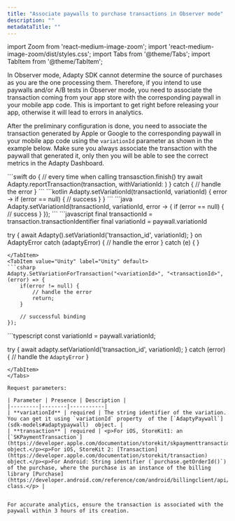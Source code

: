 ```yaml
---
title: "Associate paywalls to purchase transactions in Observer mode"
description: ""
metadataTitle: ""
---
```


import Zoom from 'react-medium-image-zoom';
import 'react-medium-image-zoom/dist/styles.css';
import Tabs from '@theme/Tabs';
import TabItem from '@theme/TabItem'; 

In Observer mode, Adapty SDK cannot determine the source of purchases as you are the one processing them. Therefore, if you intend to use paywalls and/or A/B tests in Observer mode, you need to associate the transaction coming from your app store with the corresponding paywall in your mobile app code. This is important to get right before releasing your app, otherwise it will lead to errors in analytics.

After the preliminary configuration is done, you need to associate the transaction generated by Apple or Google to the corresponding paywall in your mobile app code using the `variationId` parameter as shown in the example below. Make sure you always associate the transaction with the paywall that generated it, only then you will be able to see the correct metrics in the Adapty Dashboard.

<Tabs>
<TabItem value="Swift" label="Swift" default>
```swift 
do {
    // every time when calling transasction.finish()
    try await Adapty.reportTransaction(transaction, withVariationId: <YOUR_PAYWALL_VARIATION_ID>)
} catch {
    // handle the error
}
```
</TabItem>
<TabItem value="kotlin" label="Kotlin" default>
```kotlin 
Adapty.setVariationId(transactionId, variationId) { error ->
    if (error == null) {
        // success
    }
}
```
</TabItem>
<TabItem value="java" label="Java" default>
```java 
Adapty.setVariationId(transactionId, variationId, error -> {
    if (error == null) {
        // success
    }
});
```
</TabItem>
<TabItem value="Flutter" label="Flutter" default>
```javascript
final transactionId = transaction.transactionIdentifier
final variationId = paywall.variationId

try {
  await Adapty().setVariationId('transaction_id', variationId);
} on AdaptyError catch (adaptyError) {
  // handle the error
} catch (e) {
}
```
</TabItem>
<TabItem value="Unity" label="Unity" default>
```csharp 
Adapty.SetVariationForTransaction("<variationId>", "<transactionId>", (error) => { 
    if(error != null) {
        // handle the error
        return;
    }

    // successful binding
});
```
</TabItem>
<TabItem value="RN" label="React Native (TS)" default>
```typescript 
const variationId = paywall.variationId;

try {
    await adapty.setVariationId('transaction_id', variationId);
} catch (error) {
    // handle the `AdaptyError`
}
```
</TabItem>
</Tabs>

Request parameters:

| Parameter | Presence | Description |
|---------|--------|-----------|
| **variationId** | required | The string identifier of the variation. You can get it using `variationId` property  of the [`AdaptyPaywall`](sdk-models#adaptypaywall)  object. |
| **transaction** | required | <p>For iOS, StoreKit1: an [`SKPaymentTransaction`](https://developer.apple.com/documentation/storekit/skpaymenttransaction)  object.</p><p>For iOS, StoreKit 2: [Transaction](https://developer.apple.com/documentation/storekit/transaction)  object.</p><p>For Android: String identifier (`purchase.getOrderId()`) of the purchase, where the purchase is an instance of the billing library [Purchase](https://developer.android.com/reference/com/android/billingclient/api/Purchase) class.</p> |


For accurate analytics, ensure the transaction is associated with the paywall within 3 hours of its creation.